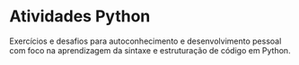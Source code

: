 # Atividades Python
Exercícios e desafios para autoconhecimento e desenvolvimento pessoal com foco na aprendizagem da sintaxe e estruturação de código em Python.